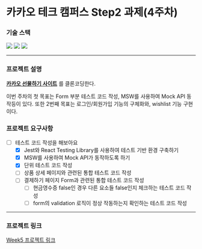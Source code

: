 # 카카오 테크 캠퍼스 Step2 과제(4주차)
###  기술 스택
<img src="https://img.shields.io/badge/TypeScript-3178C6?style=for-the-badge&logo=TypeScript&logoColor=white">
<img src="https://img.shields.io/badge/React-61DAFB?style=for-the-badge&logo=React&logoColor=black">
<img src="https://img.shields.io/badge/Git-F05032?style=for-the-badge&logo=Git&logoColor=white">
</br>

---

### 프로젝트 설명
**[카카오 선물하기 사이트](https://gift.kakao.com/home)** 를 클론코딩한다.

이번 주차의 첫 목표는 Form 부분 테스트 코드 작성, MSW를 사용하여 Mock API 동작등이 있다. 또한 2번째 목표는 로그인/회원가입 기능의 구체화와, wishlist 기능 구현이다.


### 프로젝트 요구사항
- [ ] 테스트 코드 작성을 해보아요
  - [X] Jest와 React Testing Library를 사용하여 테스트 기반 환경 구축하기
  - [X] MSW를 사용하여 Mock API가 동작하도록 하기
  - [X] 단위 테스트 코드 작성
  - [ ] 상품 상세 페이지와 관련된 통합 테스트 코드 작성
  - [ ] 결제하기 페이지 Form과 관련된 통합 테스트 코드 작성
    - [ ] 현금영수증 false인 경우 다른 요소들 false인지 체크하는 테스트 코드 작성
    - [ ] form의 validation 로직이 정상 작동하는지 확인하는 테스트 코드 작성
---
### 프로젝트 링크
[Week5 프로젝트 링크](https://joshuadesu.vercel.app/)